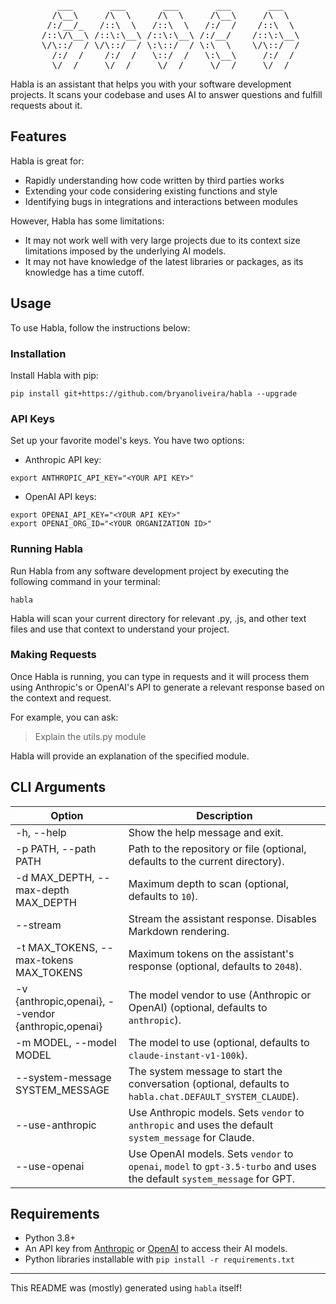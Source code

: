 <pre align="center">
    ___       ___       ___       ___       ___   
   /\__\     /\  \     /\  \     /\__\     /\  \  
  /:/__/_   /::\  \   /::\  \   /:/  /    /::\  \ 
 /::\/\__\ /::\:\__\ /::\:\__\ /:/__/    /::\:\__\
 \/\::/  / \/\::/  / \:\::/  / \:\  \    \/\::/  /
   /:/  /    /:/  /   \::/  /   \:\__\     /:/  / 
   \/__/     \/__/     \/__/     \/__/     \/__/  
</pre>

Habla is an assistant that helps you with your software development projects. It scans your codebase and uses AI to answer questions and fulfill requests about it.

## Features

Habla is great for:

- Rapidly understanding how code written by third parties works
- Extending your code considering existing functions and style
- Identifying bugs in integrations and interactions between modules

However, Habla has some limitations:

- It may not work well with very large projects due to its context size limitations imposed by the underlying AI models.
- It may not have knowledge of the latest libraries or packages, as its knowledge has a time cutoff.

## Usage

To use Habla, follow the instructions below:

### Installation

Install Habla with pip:

```shell
pip install git+https://github.com/bryanoliveira/habla --upgrade
```

### API Keys

Set up your favorite model's keys. You have two options:

- Anthropic API key:

```shell
export ANTHROPIC_API_KEY="<YOUR API KEY>"
```

- OpenAI API keys:

```shell
export OPENAI_API_KEY="<YOUR API KEY>"
export OPENAI_ORG_ID="<YOUR ORGANIZATION ID>"
```

### Running Habla

Run Habla from any software development project by executing the following command in your terminal:

```shell
habla
```

Habla will scan your current directory for relevant .py, .js, and other text files and use that context to understand your project.

### Making Requests

Once Habla is running, you can type in requests and it will process them using Anthropic's or OpenAI's API to generate a relevant response based on the context and request.

For example, you can ask:

> Explain the utils.py module

Habla will provide an explanation of the specified module.

## CLI Arguments

| Option                                             | Description                                                                                                             |
| -------------------------------------------------- | ----------------------------------------------------------------------------------------------------------------------- |
| -h, --help                                         | Show the help message and exit.                                                                                         |
| -p PATH, --path PATH                               | Path to the repository or file (optional, defaults to the current directory).                                           |
| -d MAX_DEPTH, --max-depth MAX_DEPTH                | Maximum depth to scan (optional, defaults to `10`).                                                                     |
| --stream                                           | Stream the assistant response. Disables Markdown rendering.                                                             |
| -t MAX_TOKENS, --max-tokens MAX_TOKENS             | Maximum tokens on the assistant's response (optional, defaults to `2048`).                                              |
| -v {anthropic,openai}, --vendor {anthropic,openai} | The model vendor to use (Anthropic or OpenAI) (optional, defaults to `anthropic`).                                      |
| -m MODEL, --model MODEL                            | The model to use (optional, defaults to `claude-instant-v1-100k`).                                                      |
| --system-message SYSTEM_MESSAGE                    | The system message to start the conversation (optional, defaults to `habla.chat.DEFAULT_SYSTEM_CLAUDE`).                |
| --use-anthropic                                    | Use Anthropic models. Sets `vendor` to `anthropic` and uses the default `system_message` for Claude.                    |
| --use-openai                                       | Use OpenAI models. Sets `vendor` to `openai`, `model` to `gpt-3.5-turbo` and uses the default `system_message` for GPT. |

## Requirements

- Python 3.8+
- An API key from [Anthropic](https://console.anthropic.com) or [OpenAI](https://platform.openai.com) to access their AI models.
- Python libraries installable with `pip install -r requirements.txt`

---

This README was (mostly) generated using `habla` itself!
